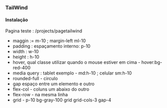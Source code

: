 <h3>TailWind</h3>
<h4>Instalação</h4>

<p>Pagina teste : /projects/pagetailwind</p>
<ul>
    <li>maggin := m-10 ; margin-left ml-10</li>
    <li>padding : espaçamento interno: p-10</li>
     <li>width :  w-10</li>
    <li>height :  h-10</li>
    <li>hover, qual classe utilizar quando o mouse estiver em cima - hover:bg-red-400</li>
    <li>media query : tablet  exemplo - md:h-10 ; celular sm:h-10</li>
    <li> rounded-full - circulo</li>
    <li>gap espaço entre um elemento e outro</li>
    <li>flex-col - coluns um abaixo do outro</li>
    <li>flex-row - na mesma linha</li>
    <li>grid - p-10 bg-gray-100 grid  grid-cols-3 gap-4</li>
</ul>